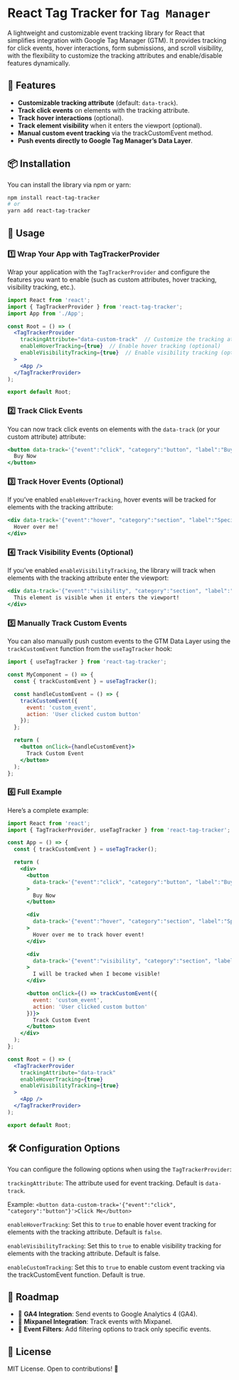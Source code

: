 # React Tag Tracker for `Tag Manager`

A lightweight and customizable event tracking library for React that simplifies integration with Google Tag Manager (GTM). It provides tracking for click events, hover interactions, form submissions, and scroll visibility, with the flexibility to customize the tracking attributes and enable/disable features dynamically.

## 🚀 Features
- **Customizable tracking attribute** (default: `data-track`).
- **Track click events** on elements with the tracking attribute.
- **Track hover interactions** (optional).
- **Track element visibility** when it enters the viewport (optional).
- **Manual custom event tracking** via the trackCustomEvent method.
- **Push events directly to Google Tag Manager’s Data Layer**.

## 📦 Installation
You can install the library via npm or yarn:

```sh
npm install react-tag-tracker
# or
yarn add react-tag-tracker
```

## 🎯 Usage
### 1️⃣ Wrap Your App with TagTrackerProvider
Wrap your application with the `TagTrackerProvider` and configure the features you want to enable (such as custom attributes, hover tracking, visibility tracking, etc.).

```jsx
import React from 'react';
import { TagTrackerProvider } from 'react-tag-tracker';
import App from './App';

const Root = () => (
  <TagTrackerProvider
    trackingAttribute="data-custom-track"  // Customize the tracking attribute if needed
    enableHoverTracking={true}  // Enable hover tracking (optional)
    enableVisibilityTracking={true}  // Enable visibility tracking (optional)
  >
    <App />
  </TagTrackerProvider>
);

export default Root;
```

### 2️⃣ Track Click Events
You can now track click events on elements with the `data-track` (or your custom attribute) attribute:

```jsx
<button data-track='{"event":"click", "category":"button", "label":"Buy Now"}'>
  Buy Now
</button>
```

### 3️⃣ Track Hover Events (Optional)
If you’ve enabled `enableHoverTracking`, hover events will be tracked for elements with the tracking attribute:

```jsx
<div data-track='{"event":"hover", "category":"section", "label":"Special Offer"}'>
  Hover over me!
</div>
```

### 4️⃣ Track Visibility Events (Optional)
If you’ve enabled `enableVisibilityTracking`, the library will track when elements with the tracking attribute enter the viewport:

```jsx
<div data-track='{"event":"visibility", "category":"section", "label":"Featured Product"}'>
  This element is visible when it enters the viewport!
</div>
```

### 5️⃣ Manually Track Custom Events
You can also manually push custom events to the GTM Data Layer using the `trackCustomEvent` function from the `useTagTracker` hook:

```jsx
import { useTagTracker } from 'react-tag-tracker';

const MyComponent = () => {
  const { trackCustomEvent } = useTagTracker();

  const handleCustomEvent = () => {
    trackCustomEvent({
      event: 'custom_event',
      action: 'User clicked custom button'
    });
  };

  return (
    <button onClick={handleCustomEvent}>
      Track Custom Event
    </button>
  );
};
```

### 6️⃣ Full Example
Here’s a complete example:

```jsx
import React from 'react';
import { TagTrackerProvider, useTagTracker } from 'react-tag-tracker';

const App = () => {
  const { trackCustomEvent } = useTagTracker();

  return (
    <div>
      <button
        data-track='{"event":"click", "category":"button", "label":"Buy Now"}'
      >
        Buy Now
      </button>

      <div
        data-track='{"event":"hover", "category":"section", "label":"Special Offer"}'
      >
        Hover over me to track hover event!
      </div>

      <div
        data-track='{"event":"visibility", "category":"section", "label":"Featured Product"}'
      >
        I will be tracked when I become visible!
      </div>

      <button onClick={() => trackCustomEvent({
        event: 'custom_event',
        action: 'User clicked custom button'
      })}>
        Track Custom Event
      </button>
    </div>
  );
};

const Root = () => (
  <TagTrackerProvider
    trackingAttribute="data-track"
    enableHoverTracking={true}
    enableVisibilityTracking={true}
  >
    <App />
  </TagTrackerProvider>
);

export default Root;
```

## 🛠️ Configuration Options
You can configure the following options when using the `TagTrackerProvider`:

`trackingAttribute`: The attribute used for event tracking. Default is `data-track`.

Example: ```<button data-custom-track='{"event":"click", "category":"button"}'>Click Me</button>```

`enableHoverTracking`: Set this to `true` to enable hover event tracking for elements with the tracking attribute. Default is `false`.

`enableVisibilityTracking`: Set this to `true` to enable visibility tracking for elements with the tracking attribute. Default is false.

`enableCustomTracking`: Set this to `true` to enable custom event tracking via the trackCustomEvent function. Default is true.

## 🎯 Roadmap
- 🔹 **GA4 Integration**: Send events to Google Analytics 4 (GA4).
- 🔹 **Mixpanel Integration**: Track events with Mixpanel.
- 🔹 **Event Filters**: Add filtering options to track only specific events.

## 📜 License
MIT License. Open to contributions! 🚀
